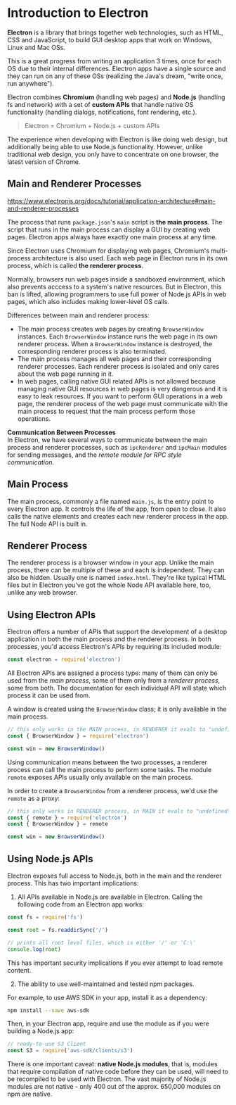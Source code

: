 # Introduction to Electron

**Electron** is a library that brings together web technologies, such as HTML, CSS and JavaScript, to build GUI desktop apps that work on Windows, Linux and Mac OSs.

This is a great progress from writing an application 3 times, once for each OS due to their internal differences. Electron apps have a single source and they can run on any of these OSs (realizing the Java's dream, "write once, run anywhere").

Electron combines **Chromium** (handling web pages) and **Node.js** (handling fs and network) with a set of **custom APIs** that handle native OS functionality (handling dialogs, notifications, font rendering, etc.).

> Electron = Chromium + Node.js + custom APIs

The experience when developing with Electron is like doing web design, but additionally being able to use Node.js functionality. However, unlike traditional web design, you only have to concentrate on one browser, the latest version of Chrome.


## Main and Renderer Processes

https://www.electronjs.org/docs/tutorial/application-architecture#main-and-renderer-processes

The process that runs `package.json`'s `main` script is **the main process**. The script that runs in the main process can display a GUI by creating web pages. Electron apps always have exactly one main process at any time.

Since Electron uses Chromium for displaying web pages, Chromium's multi-process architecture is also used. Each web page in Electron runs in its own process, which is called **the renderer process**.

Normally, browsers run web pages inside a sandboxed environment, which also prevents acccess to a system's native resources. But in Electron, this ban is lifted, allowing programmers to use full power of Node.js APIs in web pages, which also includes making lower-level OS calls.

Differences between main and renderer process:
- The main process creates web pages by creating `BrowserWindow` instances. Each `BrowserWindow` instance runs the web page in its own renderer process. When a `BrowserWindow` instance is destroyed, the corresponding renderer process is also terminated.
- The main process manages all web pages and their corresponding renderer processes. Each renderer process is isolated and only cares about the web page running in it.
- In web pages, calling native GUI related APIs is not allowed because managing native GUI resources in web pages is very dangerous and it is easy to leak resources. If you want to perform GUI operations in a web page, the renderer process of the web page must communicate with the main process to request that the main process perform those operations.

**Communication Between Processes**   
In Electron, we have several ways to communicate between the main process and renderer processes, such as `ipcRenderer` and `ipcMain` modules for sending messages, and the *remote module for RPC style communication*.


## Main Process

The main process, commonly a file named `main.js`, is the entry point to every Electron app. It controls the life of the app, from open to close. It also calls the native elements and creates each new renderer process in the app. The full Node API is built in.

## Renderer Process

The renderer process is a browser window in your app. Unlike the main process, there can be multiple of these and each is independent. They can also be hidden. Usually one is named `index.html`. They're like typical HTML files but in Electron you've got the whole Node API available here, too, unlike any web browser.




## Using Electron APIs

Electron offers a number of APIs that support the development of a desktop application in both the main process and the renderer process. In both processes, you'd access Electron's APIs by requiring its included module:

```js
const electron = require('electron')
```

All Electron APIs are assigned a process type: many of them can only be used from the *main process*, some of them only from a *renderer process*, some from both. The documentation for each individual API will state which process it can be used from.

A window is created using the `BrowserWindow` class; it is only available in the main process.

```js
// this only works in the MAIN process, in RENDERER it evals to "undefined"
const { BrowserWindow } = require('electron')

const win = new BrowserWindow()
```

Using communication means between the two processes, a renderer process can call the main process to perform some tasks. The module `remote` exposes APIs usually only available on the main process.

In order to create a `BrowserWindow` from a renderer process, we'd use the `remote` as a proxy:

```js
// this only works in RENDERER process, in MAIN it evals to "undefined"
const { remote } = require('electron')
const { BrowserWindow } = remote

const win = new BrowserWindow()
```


## Using Node.js APIs

Electron exposes full access to Node.js, both in the main and the renderer process. This has two important implications:

1. All APIs available in Node.js are available in Electron. Calling the following code from an Electron app works:

```js
const fs = require('fs')

const root = fs.readdirSync('/')

// prints all root level files, which is either '/' or 'C:\'
console.log(root)
```

This has important security implications if you ever attempt to load remote content.


2. The ability to use well-maintained and tested npm packages.

For example, to use AWS SDK in your app, install it as a dependency:

```bash
npm install --save aws-sdk
```

Then, in your Electron app, require and use the module as if you were building a Node.js app:

```js
// ready-to-use S3 Client
const S3 = require('aws-sdk/clients/s3')
```

There is one important caveat: **native Node.js modules**, that is, modules that require compilation of native code before they can be used, will need to be recompiled to be used with Electron. The vast majority of Node.js modules are not native - only 400 out of the approx. 650,000 modules on npm are native.
